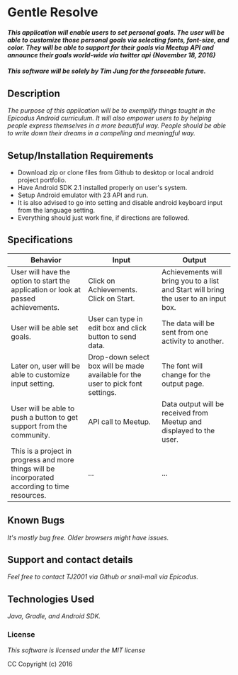 # Gentle Resolve

#### _This application will enable users to set personal goals. The user will be able to customize those personal goals via selecting fonts, font-size, and color. They will be able to support for their goals via Meetup API and announce their goals world-wide via twitter api {November 18, 2016}_

#### _**This software will be solely by Tim Jung for the forseeable future.**_

## Description

_The purpose of this application will be to exemplify things taught in the Epicodus Android curriculum. It will also empower users to by helping people express themselves in a more beautiful way. People should be able to write down their dreams in a compelling and meaningful way._

## Setup/Installation Requirements

* Download zip or clone files from Github to desktop or local android project portfolio.
* Have Android SDK 2.1 installed properly on user's system.
* Setup Android emulator with 23 API and run.
* It is also advised to go into setting and disable android keyboard input from the language setting.
* Everything should just work fine, if directions are followed.

## Specifications

|Behavior|Input|Output|
|---|---|---|
|User will have the option to start the application or look at passed achievements. | Click on Achievements. Click on Start.  | Achievements will bring you to a list and Start will bring the user to an input box. |
|User will be able set goals. | User can type in edit box and click button to send data. | The data will be sent from one activity to another. |
|Later on, user will be able to customize input setting. | Drop-down select box will be made available for the user to pick font settings.  | The font will change for the output page. |
|User will be able to push a button to get support from the community. | API call to Meetup.  | Data output will be received from Meetup and displayed to the user. |
|This is a project in progress and more things will be incorporated according to time resources. | ... | ... |

## Known Bugs

_It's mostly bug free. Older browsers might have issues._

## Support and contact details

_Feel free to contact TJ2001 via Github or snail-mail via Epicodus._

## Technologies Used

_Java, Gradle, and Android SDK._

### License

*This software is licensed under the MIT license*

CC Copyright (c) 2016
